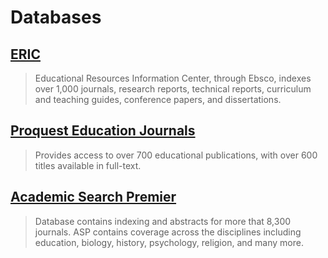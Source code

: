# Databases

## [ERIC](https://web.archive.org/web/20150906080758/http:/summit.csuci.edu:2048/login?url=http://search.ebscohost.com/login.aspx?authtype=ip,uid&profile=ehost&defaultdb=eric)

> Educational Resources Information Center, through Ebsco, indexes over 1,000 journals, research reports, technical reports, curriculum and teaching guides, conference papers, and dissertations.

## [Proquest Education Journals](https://web.archive.org/web/20150906080758/http:/summit.csuci.edu:2048/login?url=http://proquest.umi.com/pqdweb?RQT=306&TS=1058457987&DBId=7262#sform)

> Provides access to over 700 educational publications, with over 600 titles available in full-text.

## [Academic Search Premier](https://web.archive.org/web/20150906080758/http:/summit.csuci.edu:2048/login?url=http://search.ebscohost.com/login.aspx?authtype=ip,uid&profile=ehost&defaultdb=aph)

> Database contains indexing and abstracts for more that 8,300 journals. ASP contains coverage across the disciplines including education, biology, history, psychology, religion, and many more.



